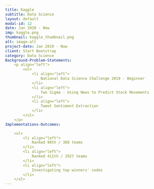 ```yaml
---
title: Kaggle
subtitle: Data Science
layout: default
modal-id: 12
date: Jan 2020 - Now
img: kaggle.png
thumbnail: kaggle_thumbnail.png
alt: image-alt
project-date: Jan 2019 - Now
client: Start Bootstrap
category: Data Science
Background-Problem-Statements: 
    <p align="left">
        <ul>
            <li align="left">
                National Data Science Challenge 2019 - Beginner
            </li>
            <li align="left">
                Two Sigma - Using News to Predict Stock Movements
            </li>
            <li align="left">
                Tweet Sentiment Extraction
            </li>
        </ul>
    </p>
Implementations-Outcomes:

    <ul>
        <li align="left">
            Ranked 90th / 360 teams
        </li>
        <li align="left">
            Ranked 411th / 2927 teams
        </li>
        <li align="left">
            Investigating top winners' codes
        </li>
    </ul>
---
```

